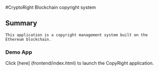#CryptoRight Blockchain copyright system
## Summary
	This application is a copyright management system built on the Ethereum blockchain.

### Demo App

Click [here] (frontend/index.html) to launch the CopyRight application.

